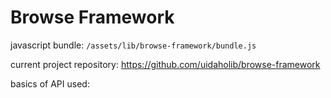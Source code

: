 # Browse Framework

javascript bundle:
`/assets/lib/browse-framework/bundle.js`

current project repository:
https://github.com/uidaholib/browse-framework

basics of API used:
